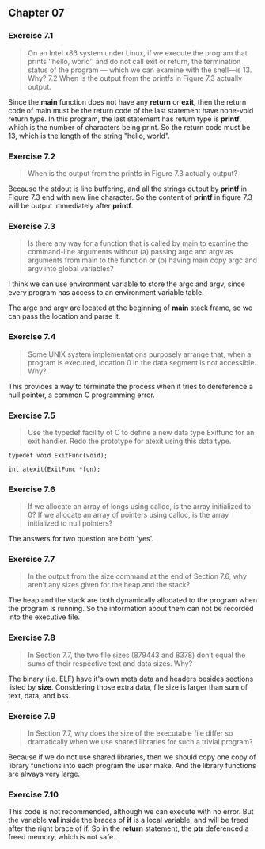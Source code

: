 ## Chapter 07

### Exercise 7.1

> On an Intel x86 system under Linux, if we execute the program that prints ‘‘hello, world’’ and do not call exit or return, the termination status of the program — which we can examine with the shell—is 13. Why? 7.2 When is the output from the printfs in Figure 7.3 actually output.

Since the **main** function does not have any **return** or **exit**, then the return code of main must be the return code of the last statement have none-void return type. In this program, the last statement has return type is **printf**, which is the number of characters being print. So the return code must be 13, which is the length of the string "hello, world".

### Exercise 7.2

> When is the output from the printfs in Figure 7.3 actually output?

Because the stdout is line buffering, and all the strings output by **printf** in Figure 7.3 end with new line character. So the content of **printf** in figure 7.3 will be output immediately after **printf**.

### Exercise 7.3

> Is there any way for a function that is called by main to examine the command-line arguments without (a) passing argc and argv as arguments from main to the function or (b) having main copy argc and argv into global variables?

I think we can use environment variable to store the argc and argv, since every program has access to an environment variable table.

The argc and argv are located at the beginning of **main** stack frame, so we can pass the location and parse it.

### Exercise 7.4

> Some UNIX system implementations purposely arrange that, when a program is executed, location 0 in the data segment is not accessible. Why?

This provides a way to terminate the process when it tries to dereference a null pointer, a common C programming error.


### Exercise 7.5

> Use the typedef facility of C to define a new data type Exitfunc for an exit handler. Redo the prototype for atexit using this data type.

	typedef void ExitFunc(void);
	
	int atexit(ExitFunc *fun);

### Exercise 7.6

> If we allocate an array of longs using calloc, is the array initialized to 0? If we allocate an array of pointers using calloc, is the array initialized to null pointers?

The answers for two question are both 'yes'.

 
### Exercise 7.7

> In the output from the size command at the end of Section 7.6, why aren’t any sizes given for the heap and the stack?

The heap and the stack are both dynamically allocated to the program when the program is running. So the information about them can not be recorded into the executive file.

### Exercise 7.8

> In Section 7.7, the two file sizes (879443 and 8378) don’t equal the sums of their respective text and data sizes. Why?

The binary (i.e. ELF) have it's own meta data and headers besides sections listed by **size**. Considering those extra data, file size is larger than sum of text, data, and bss.

### Exercise 7.9 

> In Section 7.7, why does the size of the executable file differ so dramatically when we use shared libraries for such a trivial program?

Because if we do not use shared libraries, then we should copy one copy of library functions into each program the user make. And the library functions are always very large.

### Exercise 7.10

This code is not recommended, although we can execute with no error. But the variable **val** inside the braces of **if** is a local variable, and will be freed after the right brace of if. So in the **return** statement, the **ptr** deferenced a freed memory, which is not safe.


